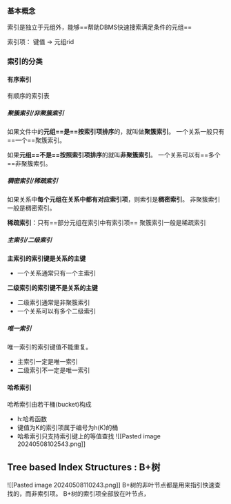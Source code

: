 ### 基本概念

索引是独立于元组外，能够==帮助DBMS快速搜索满足条件的元组==

索引项：
键值 -> 元组rid
### 索引的分类

#### 有序索引

有顺序的索引表
##### 聚簇索引/非聚簇索引

如果文件中的**元组==是==按索引项排序**的，就叫做**聚簇索引**。
一个关系一般只有==一个==聚簇索引。


如果**元组==不是==按照索引项排序**的就叫**非聚簇索引**。
一个关系可以有==多个==非聚簇索引。

##### 稠密索引/稀疏索引

如果关系中**每个元组在关系中都有对应索引项**，则索引是**稠密索引**。
非聚簇索引一般是稠密索引。

**稀疏索引**：只有==部分元组在索引中有索引项==
聚簇索引一般是稀疏索引

##### 主索引/二级索引

**主索引的索引键是关系的主键**
- 一个关系通常只有一个主索引

**二级索引的索引键不是关系的主键**
- 二级索引通常是非聚簇索引
- 一个关系可以有多个二级索引

##### 唯一索引

唯一索引的索引键值不能重复。
- 主索引一定是唯一索引
- 二级索引不一定是唯一索引
#### 哈希索引

哈希索引由若干桶(bucket)构成
- h:哈希函数
- 键值为K的索引项属于编号为h(K)的桶
- 哈希索引只支持索引键上的等值查找
![[Pasted image 20240508102543.png]]





## Tree based Index Structures : B+树

![[Pasted image 20240508110243.png]]
B+树的非叶节点都是用来指引快速查找的，而非索引项。
B+树的索引项全部放在叶节点，
